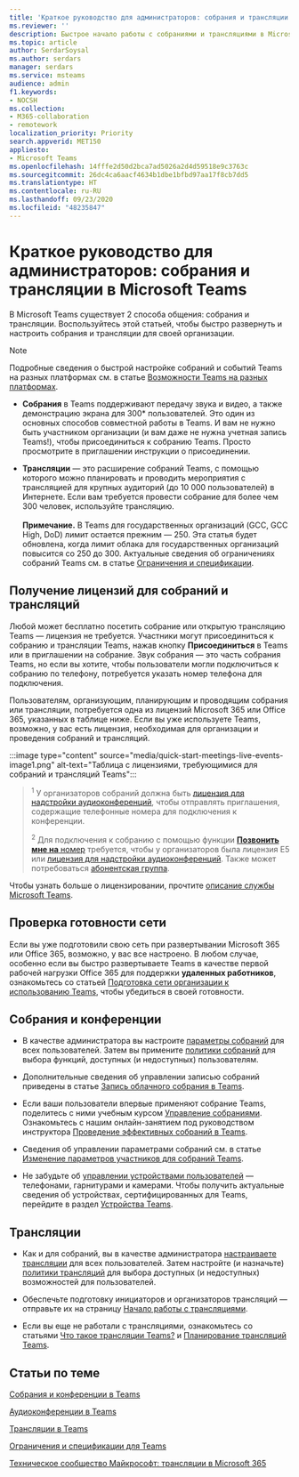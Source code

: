 ```yaml
---
title: 'Краткое руководство для администраторов: собрания и трансляции в Microsoft Teams'
ms.reviewer: ''
description: Быстрое начало работы с собраниями и трансляциями в Microsoft Teams.
ms.topic: article
author: SerdarSoysal
ms.author: serdars
manager: serdars
ms.service: msteams
audience: admin
f1.keywords:
- NOCSH
ms.collection:
- M365-collaboration
- remotework
localization_priority: Priority
search.appverid: MET150
appliesto:
- Microsoft Teams
ms.openlocfilehash: 14fffe2d50d2bca7ad5026a2d4d59518e9c3763c
ms.sourcegitcommit: 26dc4ca6aacf4634b1dbe1bfbd97aa17f8cb7dd5
ms.translationtype: HT
ms.contentlocale: ru-RU
ms.lasthandoff: 09/23/2020
ms.locfileid: "48235847"
---
```

# <a name="admin-quick-start---meetings-and-live-events-in-microsoft-teams"></a>Краткое руководство для администраторов: собрания и трансляции в Microsoft Teams

В Microsoft Teams существует 2 способа общения: собрания и трансляции. Воспользуйтесь этой статьей, чтобы быстро развернуть и настроить собрания и трансляции для своей организации.

> [!Note]
> Подробные сведения о быстрой настройке собраний и событий Teams на разных платформах см. в статье [Возможности Teams на разных платформах](https://support.microsoft.com/office/teams-features-by-platform-debe7ff4-7db4-4138-b7d0-fcc276f392d3).

 - **Собрания** в Teams поддерживают передачу звука и видео, а также демонстрацию экрана для 300* пользователей. Это один из основных способов совместной работы в Teams. И вам не нужно быть участником организации (и вам даже не нужна учетная запись Teams!), чтобы присоединиться к собранию Teams. Просто просмотрите в приглашении инструкции о присоединении.

 - **Трансляции** — это расширение собраний Teams, с помощью которого можно планировать и проводить мероприятия с трансляцией для крупных аудиторий (до 10 000 пользователей) в Интернете. Если вам требуется провести собрание для более чем 300 человек, используйте трансляцию.
<br><br>**Примечание.** В Teams для государственных организаций (GCC, GCC High, DoD) лимит остается прежним — 250. Эта статья будет обновлена, когда лимит облака для государственных организаций повысится со 250 до 300. Актуальные сведения об ограничениях собраний Teams см. в статье [Ограничения и спецификации](limits-specifications-teams.md).

## <a name="get-licenses-for-meetings-and-live-events"></a>Получение лицензий для собраний и трансляций

Любой может бесплатно посетить собрание или открытую трансляцию Teams — лицензия не требуется. Участники могут присоединиться к собранию и трансляции Teams, нажав кнопку **Присоединиться** в Teams или в приглашении на собрание. Звук собрания — это часть собрания Teams, но если вы хотите, чтобы пользователи могли подключиться к собранию по телефону, потребуется указать номер телефона для подключения.

Пользователям, организующим, планирующим и проводящим собрания или трансляции, потребуется одна из лицензий Microsoft 365 или Office 365, указанных в таблице ниже. Если вы уже используете Teams, возможно, у вас есть лицензия, необходимая для организации и проведения собраний и трансляций.

:::image type="content" source="media/quick-start-meetings-live-events-image1.png" alt-text="Таблица с лицензиями, требующимися для собраний и трансляций Teams":::

> <sup>1</sup> У организаторов собраний должна быть [лицензия для надстройки аудиоконференций](teams-add-on-licensing/microsoft-teams-add-on-licensing.md), чтобы отправлять приглашения, содержащие телефонные номера для подключения к конференции.
>
> <sup>2</sup> Для подключения к собранию с помощью функции [**Позвонить мне на** номер](set-up-the-call-me-feature-for-your-users.md) требуется, чтобы у организаторов была лицензия E5 или [лицензия для надстройки аудиоконференций](teams-add-on-licensing/microsoft-teams-add-on-licensing.md). Также может потребоваться [абонентская группа](what-are-dial-plans.md).

Чтобы узнать больше о лицензировании, прочтите [описание службы Microsoft Teams](https://docs.microsoft.com/office365/servicedescriptions/teams-service-description).

## <a name="make-sure-your-networks-ready"></a>Проверка готовности сети

Если вы уже подготовили свою сеть при развертывании Microsoft 365 или Office 365, возможно, у вас все настроено. В любом случае, особенно если вы быстро развертываете Teams в качестве первой рабочей нагрузки Office 365 для поддержки **удаленных работников**, ознакомьтесь со статьей [Подготовка сети организации к использованию Teams](prepare-network.md), чтобы убедиться в своей готовности.

## <a name="meetings-and-conferencing"></a>Собрания и конференции

- В качестве администратора вы настроите [параметры собраний](meeting-settings-in-teams.md) для всех пользователей. Затем вы примените [политики собраний](meeting-policies-in-teams.md) для выбора функций, доступных (и недоступных) пользователям.

- Дополнительные сведения об управлении записью собраний приведены в статье [Запись облачного собрания в Teams](cloud-recording.md).

- Если ваши пользователи впервые применяют собрание Teams, поделитесь с ними учебным курсом [Управление собраниями](https://support.office.com/article/join-a-teams-meeting-078e9868-f1aa-4414-8bb9-ee88e9236ee4). Ознакомьтесь с нашим онлайн-занятием под руководством инструктора [Проведение эффективных собраний в Teams](https://microsoftteams.eventbuilder.com/MaximizingTeamsMeetings).

- Сведения об управлении параметрами собраний см. в статье [Изменение параметров участников для собраний Teams](https://support.microsoft.com/article/change-participant-settings-for-a-teams-meeting-53261366-dbd5-45f9-aae9-a70e6354f88e).

- Не забудьте об [управлении устройствами пользователей](device-management.md) — телефонами, гарнитурами и камерами. Чтобы получить актуальные сведения об устройствах, сертифицированных для Teams, перейдите в раздел [Устройства Teams](https://office.com/teamsdevices).

## <a name="live-events"></a>Трансляции

- Как и для собраний, вы в качестве администратора [настраиваете трансляции](teams-live-events/configure-teams-live-events.md) для всех пользователей. Затем настройте (и назначьте) [политики трансляций](teams-live-events/set-up-for-teams-live-events.md) для выбора доступных (и недоступных) возможностей для пользователей.

- Обеспечьте подготовку инициаторов и организаторов трансляций — отправьте их на страницу [Начало работы с трансляциями](https://support.office.com/article/get-started-with-microsoft-teams-live-events-d077fec2-a058-483e-9ab5-1494afda578a).

- Если вы еще не работали с трансляциями, ознакомьтесь со статьями [Что такое трансляции Teams?](teams-live-events/what-are-teams-live-events.md) и [Планирование трансляций Teams](teams-live-events/plan-for-teams-live-events.md).

## <a name="related-topics"></a>Статьи по теме

[Собрания и конференции в Teams](deploy-meetings-microsoft-teams-landing-page.md)

[Аудиоконференции в Teams](deploy-audio-conferencing-teams-landing-page.md)

[Трансляции в Teams](teams-live-events/what-are-teams-live-events.md)

[Ограничения и спецификации для Teams](limits-specifications-teams.md)

[Техническое сообщество Майкрософт: трансляции в Microsoft 365](https://resources.techcommunity.microsoft.com/live-events/)
